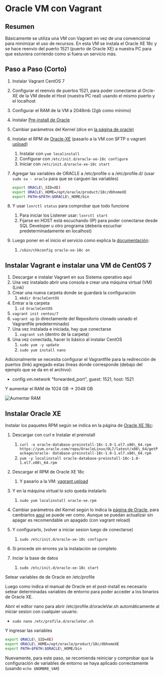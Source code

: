 ﻿# Oracle VM con Vagrant

## Resumen

Básicamente se utiliza una VM con Vagrant en vez de una convencional para minimizar el uso de recursos. En esta VM se instala el Oracle XE 18c y se hace reenvío del puerto 1521 (puerto de Oracle XE) a nuestra PC para que estuviera corriendo como si fuera un servicio más.

## Paso a Paso (Corto)

1. Instalar Vagrant CentOS 7

2. Configurar el reenvio de puertos 1521, para poder conectarse al Orcle-XE de la VM desde el Host (nuestra PC real) usando el mismo puerto y el localhost

3. Configurar el RAM de la VM a 2048mb (2gb como mínimo)

4. Instalar [Pre-install de Oracle](https://docs.oracle.com/en/database/oracle/oracle-database/18/xeinl/procedure-installing-oracle-database-xe.html)

5. Cambiar parámetros del Kernel (dice en [la página de oracle)](https://www.appservgrid.com/documentation111/docs/rdbms18c/ladbi/changing-kernel-parameter-values.html#GUID-FB0CC366-61C9-4AA2-9BE7-233EB6810A31)

6. Instalar el RPM de [Oracle-XE](https://www.oracle.com/database/technologies/xe18c-downloads.html) (pasarlo a la VM con SFTP o vagrant [upload](https://www.vagrantup.com/docs/cli/upload))

    1. Instalar con `yum localinstall`
    2. Configurar con `/etc/init.d/oracle-xe-18c configure`
    3. Iniciar con `/etc/init.d/oracle-xe-18c start`

7. Agregar las variables de ORACLE a /etc/profile o a /etc/profile.d/ (usar `sudo su - oracle` para que se carguen las variables)

   ```bash
   export ORACLE\_SID=XE)
   export ORACLE\_HOME=/opt/oracle/product/18c/dbhomeXE
   export PATH=$PATH:$ORACLE\_HOME/bin
   ```

8. Y usar `lsnrctl status` para comprobar que todo funcione

    1. Para iniciar los Listener usar: `lsnrctl start`
    2. Fijarse en HOST está escuchando (IP) para poder conectarse desde SQL Developer u otro programa (debería escuchar predeterminadamente en localhost)

9. Luego poner en el inicio el servicio como explica la [documentación](https://docs.oracle.com/en/database/oracle/oracle-database/18/xeinl/starting-and-stopping-oracle-database.html):
    1. `/sbin/chkconfig oracle-xe-18c on`

## Instalar Vagrant e instalar una VM de CentOS 7

1. Descargar e instalar Vagrant en sus Sistema operativo aquí
2. Una vez instalado abrir una consola e crear una máquina virtual (VM) (Link)
3. Crear una nueva carpeta donde se guardará la configuración
    1. `mkdir OracleCentOS`
4. Entrar a la carpeta
    1. `cd OracleCentOS`
5. `vagrant init centos/7`
6. `vagrant up` (o directamente del Repositorio clonado usnado el Vagrantfile predeterminado)
7. Una vez instalada e iniciada, hay que conectarse
    1. `vagrant ssh` (dentro de la carpeta)
8. Una vez conectada, hacer lo básico al instalar CentOS
    1. `sudo yum -y update`
    2. `sudo yum install nano`

Adicionalmente se necesita configurar el Vagrantfile para la redirección de puertos (link) agregado estas líneas donde corresponde (debajo del ejemplo que se da en el archivo):

- config.vm.network "forwarded_port", guest: 1521, host: 1521

Y aumentar el RAM de 1024 GB → 2048 GB

![Aumentar RAM](./MoreRam.png)

## Instalar Oracle XE

Instalar los paquetes RPM según se indica en la página de [Oracle XE 18c](https://docs.oracle.com/en/database/oracle/oracle-database/18/xeinl/procedure-installing-oracle-database-xe.html):

1. Descargar con curl e Instalar el preinstall
    1. `curl -o oracle-database-preinstall-18c-1.0-1.el7.x86\_64.rpm https://yum.oracle.com/repo/OracleLinux/OL7/latest/x86\_64/getPackage/oracle- database-preinstall-18c-1.0-1.el7.x86\_64.rpm`
    2. `yum -y localinstall oracle-database-preinstall-18c-1.0-1.el7.x86\_64.rpm`

2. Descargar el RPM de Oracle XE 18c
    1. Y pasarlo a la VM: [vagrant upload](https://www.vagrantup.com/docs/cli/upload)

3. Y en la máquina virtual lo solo queda instalarlo
    1. `sudo yum localinstall oracle-xe.rpm`

4. Cambiar parámetros del Kernel según lo indica la [página de Oracle](https://docs.oracle.com/en/database/oracle/oracle-database/18/xeinl/server-component-kernel-parameter-requirements.html), para cambiarlos [aquí](https://docs.oracle.com/en/database/oracle/oracle-database/18/ladbi/changing-kernel-parameter-values.html#GUID-FB0CC366-61C9-4AA2-9BE7-233EB6810A31) se puede ver como. Aunque se puedan actualizar sin apagar es recomendable un apagado (con vagrant reload)

5. Y configurarlo, (volver a iniciar sesion luego de conectarse)
    1. `sudo /etc/init.d/oracle-xe-18c configure`

6. Si procede sin errores ya la instalación se completo

7. Inciar la base de datos
   1. `sudo /etc/init.d/oracle-xe-18c start`

Setear variables de de Oracle en /etc/profile

Luego como indica el manual de Oracle en el post-install es necesario setear determinadas variables de entorno para poder acceder a los binarios de Oracle XE.

Abrir el editor nano para abrir /etc/profile.d/oracleVar.sh automáticamente al iniciar sesion con cualquier usuario:

- `sudo nano /etc/profile.d/oracleVar.sh`

Y ingresar las variables

```bash
export ORACLE\_SID=XE)
export ORACLE\_HOME=/opt/oracle/product/18c/dbhomeXE
export PATH=$PATH:$ORACLE\_HOME/bin
```

Nuevamente, para este paso, se recomienda reiniciar y comprobar que la configuración de variables de entorno se haya aplicado correctamente (usando `echo $NOMBRE_VAR`)
